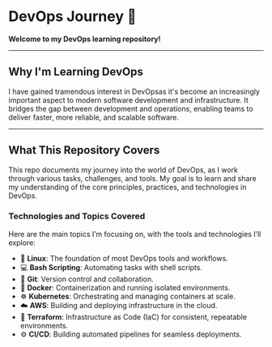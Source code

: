 # DevOps Journey 🚀    
**Welcome to my DevOps learning repository!**  

---

## **Why I'm Learning DevOps**  
I have gained tramendous interest in DevOpsas it's become an increasingly important aspect to modern software development and infrastructure. It bridges the gap between development and operations, enabling teams to deliver faster, more reliable, and scalable software. 

---

## **What This Repository Covers**  
This repo documents my journey into the world of DevOps, as I work through various tasks, challenges, and tools. My goal is to learn and share my understanding of the core principles, practices, and technologies in DevOps.  

### **Technologies and Topics Covered**  
Here are the main topics I’m focusing on, with the tools and technologies I’ll explore:  

- 🐧 **Linux**: The foundation of most DevOps tools and workflows.  
- 💻 **Bash Scripting**: Automating tasks with shell scripts.  
- 🌱 **Git**: Version control and collaboration.  
- 🐳 **Docker**: Containerization and running isolated environments.  
- ☸️ **Kubernetes**: Orchestrating and managing containers at scale.  
- ☁️ **AWS**: Building and deploying infrastructure in the cloud.  
- 🔨 **Terraform**: Infrastructure as Code (IaC) for consistent, repeatable environments.  
- ⚙️ **CI/CD**: Building automated pipelines for seamless deployments.  
